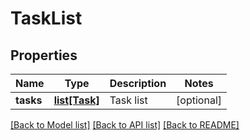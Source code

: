 # TaskList

## Properties
Name | Type | Description | Notes
------------ | ------------- | ------------- | -------------
**tasks** | [**list[Task]**](Task.md) | Task list | [optional] 

[[Back to Model list]](../README.md#documentation-for-models) [[Back to API list]](../README.md#documentation-for-api-endpoints) [[Back to README]](../README.md)


